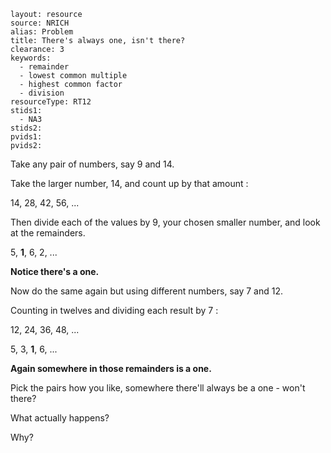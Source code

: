 ````
layout: resource
source: NRICH
alias: Problem
title: There's always one, isn't there?
clearance: 3
keywords:
  - remainder
  - lowest common multiple
  - highest common factor
  - division
resourceType: RT12
stids1:
  - NA3
stids2:
pvids1:
pvids2:

````

Take any pair of numbers, say 9 and 14.

Take the larger number, 14, and count up by that amount :

<p class="lead text-info">
 14,   28,   42,   56,   ...
</p>

Then divide each of the values by 9, your chosen smaller number, and look at the remainders.

<p class="lead text-info">
 5,   <strong class="text-error">1</strong>,   6,   2,   ...
</p>

**Notice there's a one.**

Now do the same again but using different numbers, say 7 and 12.

Counting in twelves and dividing each result by 7 :

<p class="lead text-info">
 12,   24,   36,   48,   ...
</p>

<p class="lead text-info">
 5, 3, <strong class="text-error">1</strong>,   6,   ...
</p>

**Again somewhere in those remainders is a one.**

Pick the pairs how you like, somewhere there'll always be a one - won't there?

What actually happens?

Why?

<!-- 
<div class="row-fluid">
<iframe src="http://nrich.maths.org/5339?mobile=1" class="span12 nrich-embed"></iframe>
</div>
  -->
